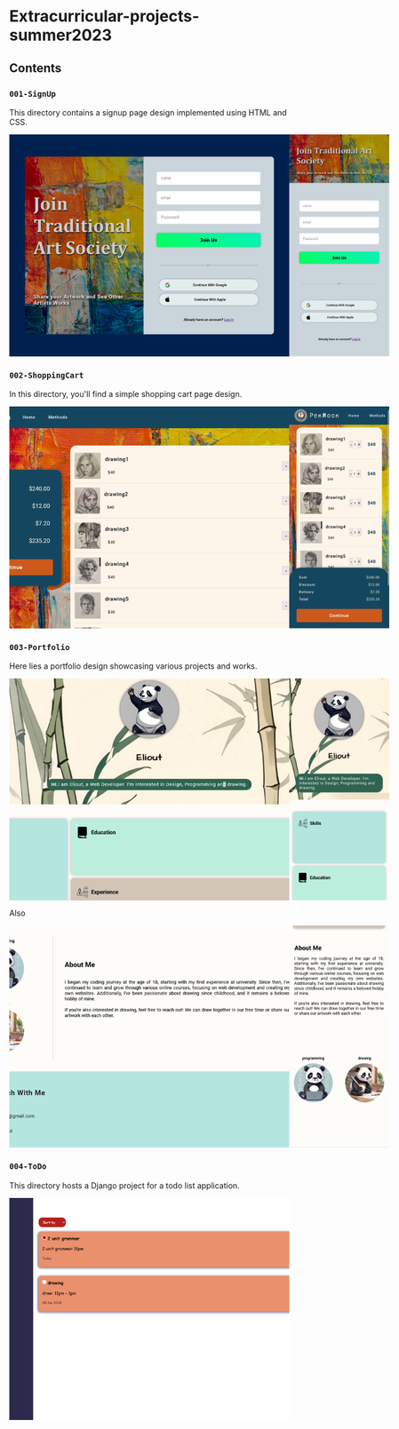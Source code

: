 # Extracurricular-projects-summer2023

## Contents

### `001-SignUp`

This directory contains a signup page design implemented using HTML and CSS.

<div style="display: flex;">
    <img src="images/001/001-1.png" alt="SignUp Page" style="height: 400px; flex: 1; object-fit: cover;">
    <img src="images/001/001-2.png" alt="SignUp Page" style="height: 400px; flex: 1; object-fit: cover;">
</div>

### `002-ShoppingCart`

In this directory, you'll find a simple shopping cart page design.

<div style="display: flex;">
    <img src="images/002/002-1.png" alt="Shopping Cart Page" style="height: 400px; flex: 1; object-fit: cover;">
    <img src="images/002/002-2.png" alt="Shopping Cart Page" style="height: 400px; flex: 1; object-fit: cover;">
</div>

### `003-Portfolio`

Here lies a portfolio design showcasing various projects and works.

<div style="display: flex;">
    <img src="images/003/003-1.png" alt="Portfolio" style="height: 400px; flex: 1; object-fit: cover;">
    <img src="images/003/003-3.png" alt="Portfolio" style="height: 400px; flex: 1; object-fit: cover;">
</div>

Also

<div style="display: flex;">
    <img src="images/003/003-2.png" alt="Portfolio" style="height: 400px; flex: 1; object-fit: cover;">
    <img src="images/003/003-4.png" alt="Portfolio" style="height: 400px; flex: 1; object-fit: cover;">
</div>


### `004-ToDo`

This directory hosts a Django project for a todo list application.
<div style="display: flex;">
    <img src="images/004/004-1.png" alt="Portfolio" style="height: 400px; flex: 1; object-fit: cover;">
</div>
